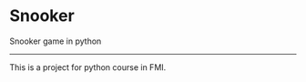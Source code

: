 Snooker
=======

Snooker game in python
_______________________
This is a project for python course in FMI.
